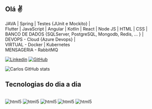 
## Olá ✌

JAVA | Spring  | Testes {JUnit e Mockito}  |<br>
Flutter | JavaScript | Angular | Kotlin | React | Node JS |  HTML | CSS | <br>
BANCO DE DADOS {SQLServer, PostgreSQL, Mongodb, Redis, … }  | <br>
DEVOPS - Cloud {Azure Devops}   | <br>
VIRTUAL - Docker | Kubernetes <br>
MENSAGERIA - RabbitMQ<br>

[![Linkedin](https://img.shields.io/badge/LinkedIn-0077B5?style=for-the-badge&logo=linkedin&logoColor=white)](https://www.linkedin.com/in/carlospcartaxo/)
[![GitHub](https://img.shields.io/badge/GitHub-100000?style=for-the-badge&logo=github&logoColor=whit)](www.https://github.com/carlospc1978)

![Carlos GitHub stats](https://github-readme-stats.vercel.app/api?username=carlospc1978&show_icons=true&theme=dracula)

## Tecnologias do dia a dia

<div style="display: inline-block"><br/>
<img  alt="html5" src="https://img.shields.io/badge/Java-ED8B00?style=for-the-badge&logo=java&logoColor=white">
<img  alt="html5" src="https://img.shields.io/badge/Spring-6DB33F?style=for-the-badge&logo=spring&logoColor=white">
<img  alt="html5" src="https://img.shields.io/badge/Microsoft_Azure-0089D6?style=for-the-badge&logo=microsoft-azure&logoColor=white">
<img  alt="html5" src="https://img.shields.io/badge/Dart-0175C2?style=for-the-badge&logo=dart&logoColor=white">
<img  alt="html5" src="https://img.shields.io/badge/MongoDB-4EA94B?style=for-the-badge&logo=mongodb&logoColor=white">
</div> 
